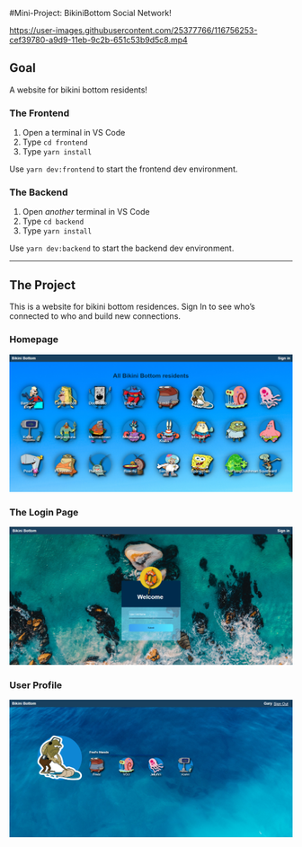 #Mini-Project: BikiniBottom Social Network!

https://user-images.githubusercontent.com/25377766/116756253-cef39780-a9d9-11eb-9c2b-651c53b9d5c8.mp4

## Goal

A website for bikini bottom residents!

### The Frontend

1. Open a terminal in VS Code
2. Type `cd frontend`
3. Type `yarn install`

Use `yarn dev:frontend` to start the frontend dev environment.

### The Backend

1. Open _another_ terminal in VS Code
2. Type `cd backend`
3. Type `yarn install`

Use `yarn dev:backend` to start the backend dev environment.

---

## The Project

This is a website for bikini bottom residences. Sign In to see who’s connected to who and build new connections.  

### Homepage

<img src="./_screenshots/homepage.PNG" />

### The Login Page

<img src="./_screenshots/signin.PNG" />

### User Profile

<img src="./_screenshots/friend.PNG" />



